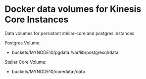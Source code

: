 # Docker data volumes for Kinesis Core Instances

Data volumes for persistant stellar-core and postgres instances

Postgres Volume:
- buckets/MYNODE10/pgdata:/var/lib/postgresql/data

Stellar Core Volume:
- buckets/MYNODE10/coredata:/data
